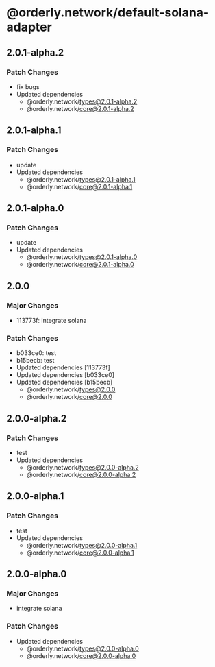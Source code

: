 # @orderly.network/default-solana-adapter

## 2.0.1-alpha.2

### Patch Changes

- fix bugs
- Updated dependencies
  - @orderly.network/types@2.0.1-alpha.2
  - @orderly.network/core@2.0.1-alpha.2

## 2.0.1-alpha.1

### Patch Changes

- update
- Updated dependencies
  - @orderly.network/types@2.0.1-alpha.1
  - @orderly.network/core@2.0.1-alpha.1

## 2.0.1-alpha.0

### Patch Changes

- update
- Updated dependencies
  - @orderly.network/types@2.0.1-alpha.0
  - @orderly.network/core@2.0.1-alpha.0

## 2.0.0

### Major Changes

- 113773f: integrate solana

### Patch Changes

- b033ce0: test
- b15becb: test
- Updated dependencies [113773f]
- Updated dependencies [b033ce0]
- Updated dependencies [b15becb]
  - @orderly.network/types@2.0.0
  - @orderly.network/core@2.0.0

## 2.0.0-alpha.2

### Patch Changes

- test
- Updated dependencies
  - @orderly.network/types@2.0.0-alpha.2
  - @orderly.network/core@2.0.0-alpha.2

## 2.0.0-alpha.1

### Patch Changes

- test
- Updated dependencies
  - @orderly.network/types@2.0.0-alpha.1
  - @orderly.network/core@2.0.0-alpha.1

## 2.0.0-alpha.0

### Major Changes

- integrate solana

### Patch Changes

- Updated dependencies
  - @orderly.network/types@2.0.0-alpha.0
  - @orderly.network/core@2.0.0-alpha.0
